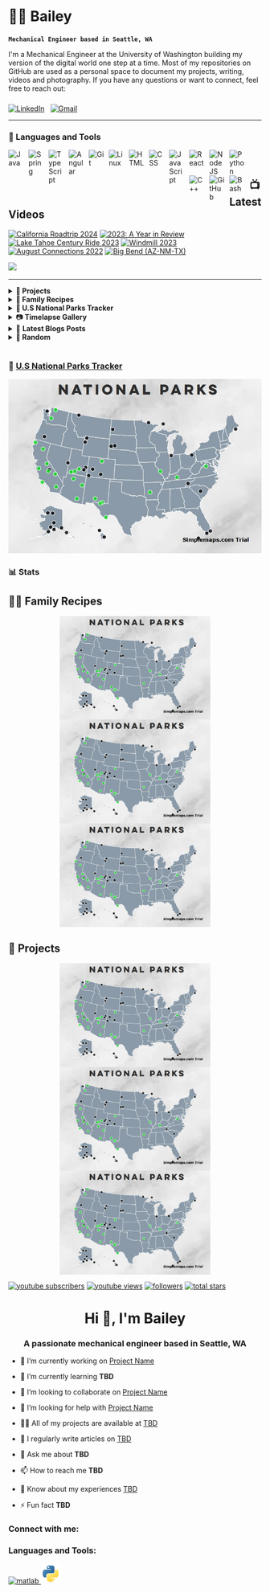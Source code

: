 # 🏄‍♂️ Bailey

**`Mechanical Engineer based in Seattle, WA`**

I'm a Mechanical Engineer at the University of Washington building my version of the digital world one step at a time. Most of my repositories on GitHub are used as a personal space to document my projects, writing, videos and photography. If you have any questions or want to connect, feel free to reach out: 



###
<a href="https://www.linkedin.com/in/bailey-wu/"><img alt="LinkedIn" src="https://img.shields.io/badge/linkedin%20-%230077B5.svg?&style=flat&logo=linkedin&logoColor=white"/></a> &nbsp;
<a href="mailto:baileywu@uw.edu"><img alt="Gmail" src="https://img.shields.io/badge/Gmail-D14836?style=flat&logo=gmail&logoColor=white" /></a> &nbsp;

---

### 🧰 Languages and Tools

<img align="left" alt="Java" width="30px" style="padding-right:10px;" src="https://cdn.jsdelivr.net/gh/devicons/devicon/icons/java/java-original.svg"/>
<img align="left" alt="Spring" width="30px" style="padding-right:10px;" src="https://cdn.jsdelivr.net/gh/devicons/devicon/icons/spring/spring-original.svg" />
<img align="left" alt="TypeScript" width="30px" style="padding-right:10px;" src="https://cdn.jsdelivr.net/gh/devicons/devicon/icons/typescript/typescript-plain.svg" />
<img align="left" alt="Angular" width="30px" style="padding-right:10px;" src="https://cdn.jsdelivr.net/gh/devicons/devicon/icons/angularjs/angularjs-plain.svg" />
<img align="left" alt="Git" width="30px" style="padding-right:10px;" src="https://cdn.jsdelivr.net/gh/devicons/devicon/icons/git/git-original.svg" />
<img align="left" alt="Linux" width="30px" style="padding-right:10px;" src="https://cdn.jsdelivr.net/gh/devicons/devicon/icons/linux/linux-original.svg" />
<img align="left" alt="HTML" width="30px" style="padding-right:10px;" src="https://cdn.jsdelivr.net/gh/devicons/devicon/icons/html5/html5-plain.svg" />
<img align="left" alt="CSS" width="30px" style="padding-right:10px;" src="https://cdn.jsdelivr.net/gh/devicons/devicon/icons/css3/css3-plain.svg" />
<img align="left" alt="JavaScript" width="30px" style="padding-right:10px;" src="https://cdn.jsdelivr.net/gh/devicons/devicon/icons/javascript/javascript-plain.svg" />
<img align="left" alt="React" width="30px" style="padding-right:10px;" src="https://cdn.jsdelivr.net/gh/devicons/devicon/icons/react/react-original.svg" />
<img align="left" alt="NodeJS" width="30px" style="padding-right:10px;" src="https://cdn.jsdelivr.net/gh/devicons/devicon/icons/nodejs/nodejs-original.svg" />
<img align="left" alt="Python" width="30px" style="padding-right:10px;" src="https://cdn.jsdelivr.net/gh/devicons/devicon/icons/python/python-plain.svg" />
<img align="left" alt="C++" width="30px" style="padding-right:10px;" src="https://cdn.jsdelivr.net/gh/devicons/devicon/icons/cplusplus/cplusplus-line.svg" />
<img align="left" alt="GitHub" width="30px" style="padding-right:10px;" src="https://cdn.jsdelivr.net/gh/devicons/devicon/icons/github/github-original.svg" />
<img align="left" alt="Bash" width="30px" style="padding-right:10px;" src="https://cdn.jsdelivr.net/gh/devicons/devicon/icons/bash/bash-original.svg" />
<br />

#

## 📺 Latest Videos
<!-- BEGIN YOUTUBE-CARDS -->
[![California Roadtrip 2024](https://ytcards.demolab.com/?id=l7Hf5CSE6Q8&title=California+Roadtrip+2024&lang=en&timestamp=1736652480&background_color=%230d1117&title_color=%23ffffff&stats_color=%23dedede&max_title_lines=1&width=250&border_radius=5 "California Roadtrip 2024")](https://www.youtube.com/watch?v=l7Hf5CSE6Q8)
[![2023: A Year in Review](https://ytcards.demolab.com/?id=rwKQiOcXC6E&title=2023%3A+A+Year+in+Review&lang=en&timestamp=1712817608&background_color=%230d1117&title_color=%23ffffff&stats_color=%23dedede&max_title_lines=1&width=250&border_radius=5 "2023: A Year in Review")](https://www.youtube.com/watch?v=rwKQiOcXC6E)
[![Lake Tahoe Century Ride 2023](https://ytcards.demolab.com/?id=zgrpeEVw8HQ&title=Lake+Tahoe+Century+Ride+2023&lang=en&timestamp=1702838461&background_color=%230d1117&title_color=%23ffffff&stats_color=%23dedede&max_title_lines=1&width=250&border_radius=5 "Lake Tahoe Century Ride 2023")](https://www.youtube.com/watch?v=zgrpeEVw8HQ)
[![Windmill 2023](https://ytcards.demolab.com/?id=3ZboumN1mD0&title=Windmill+2023&lang=en&timestamp=1696101716&background_color=%230d1117&title_color=%23ffffff&stats_color=%23dedede&max_title_lines=1&width=250&border_radius=5 "Windmill 2023")](https://www.youtube.com/watch?v=3ZboumN1mD0)
[![August Connections 2022](https://ytcards.demolab.com/?id=1ktNaagk4L4&title=August+Connections+2022&lang=en&timestamp=1669497078&background_color=%230d1117&title_color=%23ffffff&stats_color=%23dedede&max_title_lines=1&width=250&border_radius=5 "August Connections 2022")](https://www.youtube.com/watch?v=1ktNaagk4L4)
[![Big Bend (AZ-NM-TX)](https://ytcards.demolab.com/?id=FQhjWDFnsEM&title=Big+Bend+%28AZ-NM-TX%29&lang=en&timestamp=1669166600&background_color=%230d1117&title_color=%23ffffff&stats_color=%23dedede&max_title_lines=1&width=250&border_radius=5 "Big Bend (AZ-NM-TX)")](https://www.youtube.com/watch?v=FQhjWDFnsEM)
<!-- END YOUTUBE-CARDS -->

[<img src="https://custom-icon-badges.demolab.com/badge/-Subscribe%20For%20More-red?style=for-the-badge&logo=video&logoColor=white"/>](https://www.youtube.com/@baileywu?sub_confirmation=1)

---
<!-------------------------------------------------------------------------------------------------------------------->
<!-- markdownlint-disable MD033 -->

<details>
    <summary>🔧<b> Projects</b></summary><br/>

<!-- BLOG-POST-LIST:START -->
<div style="display: flex; flex-wrap: wrap; justify-content: space-around;">
    <img src="https://github.com/Bailey-Wu/Bailey-Wu/blob/main/US%20National%20Parks.JPG?raw=true" alt="Description 4" width="250" />
    <img src="https://github.com/Bailey-Wu/Bailey-Wu/blob/main/US%20National%20Parks.JPG?raw=true" alt="Description 4" width="250" />
    <img src="https://github.com/Bailey-Wu/Bailey-Wu/blob/main/US%20National%20Parks.JPG?raw=true" alt="Description 4" width="250" />
</div>
<!-- BLOG-POST-LIST:END -->

</details>
<!-------------------------------------------------------------------------------------------------------------------->
<details>
    <summary>🍜<b> Family Recipes</b></summary><br/>

<!-- BLOG-POST-LIST:START -->
<div style="display: flex; flex-wrap: wrap; justify-content: space-around;">
    <img src="https://github.com/Bailey-Wu/Bailey-Wu/blob/main/US%20National%20Parks.JPG?raw=true" alt="Description 4" width="250" />
    <img src="https://github.com/Bailey-Wu/Bailey-Wu/blob/main/US%20National%20Parks.JPG?raw=true" alt="Description 4" width="250" />
    <img src="https://github.com/Bailey-Wu/Bailey-Wu/blob/main/US%20National%20Parks.JPG?raw=true" alt="Description 4" width="250" />
</div>
<!-- BLOG-POST-LIST:END -->

</details>
<!-------------------------------------------------------------------------------------------------------------------->
<details>
    <summary>🗻<b> U.S National Parks Tracker</b></summary><br/>

<!-- BLOG-POST-LIST:START -->
[![Live Map](https://github.com/Bailey-Wu/Bailey-Wu/blob/main/US%20National%20Parks.JPG?raw=true)](https://bailey-wu.github.io/Bailey.github.io/)
<!-- BLOG-POST-LIST:END -->

</details>
<!-------------------------------------------------------------------------------------------------------------------->
<details>
    <summary>📷<b> Timelapse Gallery</b></summary><br/>

<!-- BLOG-POST-LIST:START -->
<div style="display: flex; flex-wrap: wrap; justify-content: space-around;">
    <img src="https://preview.redd.it/some-random-gifs-from-my-stop-motion-video-game-v0-nm7f8579fnjb1.gif?width=600&auto=webp&s=2f33c6b08118b64bc0cbeb69d11173b48fa7e10b" alt="Description 1" width="300" />
    <img src="https://preview.redd.it/some-random-gifs-from-my-stop-motion-video-game-v0-nm7f8579fnjb1.gif?width=600&auto=webp&s=2f33c6b08118b64bc0cbeb69d11173b48fa7e10b" alt="Description 2" width="300" />
    <img src="https://github.com/Bailey-Wu/Bailey-Wu/blob/main/US%20National%20Parks.JPG?raw=true" alt="Description 4" width="300" />
</div>
<!-- BLOG-POST-LIST:END -->

</details>
<!-------------------------------------------------------------------------------------------------------------------->
<details>
    <summary>&#128240 <b>Latest Blogs Posts</b></summary><br/>

<!-- BLOG-POST-LIST:START -->
- [My Experience as Maintainer for Hacktoberfest 2021](https://dev.to/warengonzaga/my-experience-as-maintainer-for-hacktoberfest-2021-4opm)
- [7 Helpful GitHub Repositories for Developers](https://dev.to/warengonzaga/7-helpful-github-repositories-for-developers-2kkm)
- [GitHub Codespaces](https://dev.to/warengonzaga/github-codespaces-1i8k)
- [Animate.css v4 Update!](https://dev.to/warengonzaga/animate-css-v4-update-18m8)
- [An open-source curl-based command line tracker for coronavirus or covid-19 with historical chart.](https://dev.to/warengonzaga/an-open-source-curl-based-command-line-tracker-for-coronavirus-or-covid-19-with-historical-chart-3op9)
<!-- BLOG-POST-LIST:END -->
</details>
<!-------------------------------------------------------------------------------------------------------------------->
<details>
    <summary>💭<b> Random </b></summary><br/>

<!-- BLOG-POST-LIST:START -->
- [My Experience as Maintainer for Hacktoberfest 2021]
- [An Engineer's Approach to Working Out](Random/Workout.md)
<!-- BLOG-POST-LIST:END -->

</details>
<!-------------------------------------------------------------------------------------------------------------------->
<!-- markdownlint-enable MD033 -->



#

### 🗻 [U.S National Parks Tracker](https://bailey-wu.github.io/Bailey.github.io/)
[![Live Map](https://github.com/Bailey-Wu/Bailey-Wu/blob/main/US%20National%20Parks.JPG?raw=true)](https://bailey-wu.github.io/Bailey.github.io/)

### 📊 Stats

## 👨‍🍳 Family Recipes

<div style="display: flex; flex-wrap: wrap; justify-content: space-around;">
    <img src="https://github.com/Bailey-Wu/Bailey-Wu/blob/main/US%20National%20Parks.JPG?raw=true" alt="Description 4" width="300" />
    <img src="https://github.com/Bailey-Wu/Bailey-Wu/blob/main/US%20National%20Parks.JPG?raw=true" alt="Description 4" width="300" />
    <img src="https://github.com/Bailey-Wu/Bailey-Wu/blob/main/US%20National%20Parks.JPG?raw=true" alt="Description 4" width="300" />
</div>

## 🔧 Projects

<div style="display: flex; flex-wrap: wrap; justify-content: space-around;">
    <img src="https://github.com/Bailey-Wu/Bailey-Wu/blob/main/US%20National%20Parks.JPG?raw=true" alt="Description 4" width="300" />
    <img src="https://github.com/Bailey-Wu/Bailey-Wu/blob/main/US%20National%20Parks.JPG?raw=true" alt="Description 4" width="300" />
    <img src="https://github.com/Bailey-Wu/Bailey-Wu/blob/main/US%20National%20Parks.JPG?raw=true" alt="Description 4" width="300" />
</div>
<!-------------------------------------------------------------------------------------------------------------------->
   <p align="left">
      <a href="https://www.youtube.com/c/fknight?sub_confirmation=1">
         <img alt="youtube subscribers" title="Subscribe to my YouTube channel" src="https://custom-icon-badges.demolab.com/youtube/channel/subscribers/UC2WHjPDvbE6O328n17ZGcfg?color=%23E05D44&label=SUBSCRIBE&logo=video&logoColor=white&style=for-the-badge&labelColor=CE4630"/></a> 
      <a href="https://www.youtube.com/c/fknight">
         <img alt="youtube views" title="YouTube views" src="https://custom-icon-badges.demolab.com/youtube/channel/views/UC2WHjPDvbE6O328n17ZGcfg?color=%23E1AD0E&logo=eye&logoColor=white&style=for-the-badge&labelColor=C79600"/></a> 
      <a href="https://github.com/ForrestKnight?tab=followers">
         <img alt="followers" title="Follow me on Github" src="https://custom-icon-badges.demolab.com/github/followers/ForrestKnight?color=236ad3&labelColor=1155ba&style=for-the-badge&logo=person-add&label=Follow&logoColor=white"/></a>
      <a href="https://github.com/ForrestKnight?tab=repositories&sort=stargazers">
         <img alt="total stars" title="Total stars on GitHub" src="https://custom-icon-badges.demolab.com/github/stars/ForrestKnight?color=55960c&style=for-the-badge&labelColor=488207&logo=star"/></a>
   </p>

#
<!--
<details>
 <summary><h3>👨‍💻 Forrest's Coding Journey</h3></summary>
   I started my coding journey as a naive computer science student with a passion to learn everything I could about this programming world - code, unix, linux, theory. And all the while, teaching myself iOS development with a dream to build my own app, but that soon got overshadowed by my desire to excel in Java. A desire that landed me a full-stack software engineering job upon graduation. However, I had another desire I had been pursuing throughout this time - YouTube content creation. I eventually ended up quitting my software engineering job to pursue YouTube full-time, and that has been my focus ever since. But there's something that's always bothered me about my journey - abandoning my dream of building my own app to pursue the safe route, a job. Now I've already taken the leap away from that safety net into this uncomfortable, unexplored world that it being a creator. And it worked out, but again, it became comfortable. It's easier to create a video than go out on a ledge and build my own product. I do have to eat, at the end of the day, but I think it's time. It's time to get uncomfortable again. I have a burning desire to get back on the horse, and fulfill that dream younger me had of building my own app, my own product. And in order to do that, I'll be implmementing a few measures to streamline my YouTube content to focus more time on fulfilling that dream - a dream that I'll be ready to tackle in 2023 due to the measure I'm putting in place now until the end of 2022. Don't wait up, because I'm coming.
-->
[website]: https://fkcodes.com
[youtube]: https://youtube.com/fknight

<h1 align="center">Hi 👋, I'm Bailey</h1>
<h3 align="center">A passionate mechanical engineer based in Seattle, WA</h3>

- 🔭 I’m currently working on [Project Name](TBD)

- 🌱 I’m currently learning **TBD**
- 👯 I’m looking to collaborate on [Project Name](TBD)

- 🤝 I’m looking for help with [Project Name](TBD)

- 👨‍💻 All of my projects are available at [TBD](TBD)

- 📝 I regularly write articles on [TBD](TBD)

- 💬 Ask me about **TBD**

- 📫 How to reach me **TBD**

- 📄 Know about my experiences [TBD](TBD)

- ⚡ Fun fact **TBD**

<h3 align="left">Connect with me:</h3>
<p align="left">
</p>

<h3 align="left">Languages and Tools:</h3>
<p align="left"> <a href="https://www.mathworks.com/" target="_blank" rel="noreferrer"> <img src="https://upload.wikimedia.org/wikipedia/commons/2/21/Matlab_Logo.png" alt="matlab" width="40" height="40"/> </a> <a href="https://www.python.org" target="_blank" rel="noreferrer"> <img src="https://raw.githubusercontent.com/devicons/devicon/master/icons/python/python-original.svg" alt="python" width="40" height="40"/> </a> </p>

